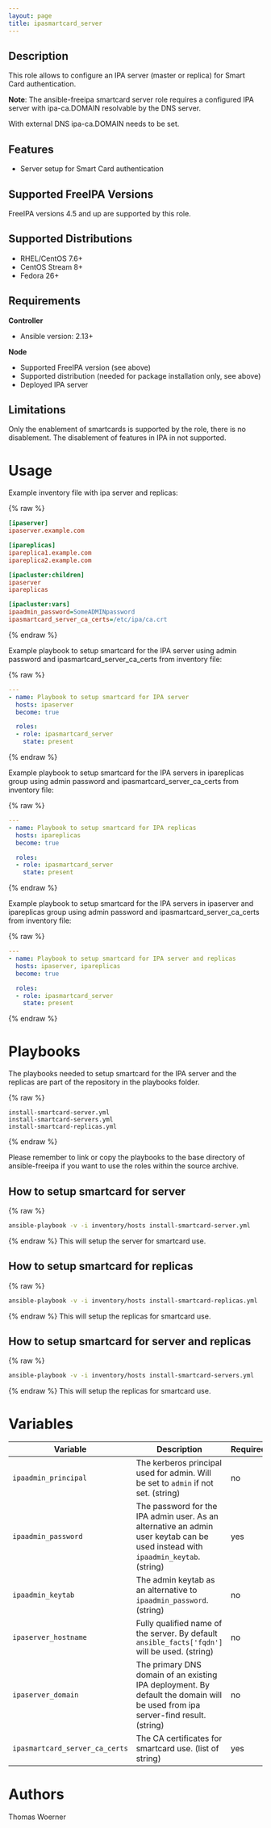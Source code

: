 ```yaml
---
layout: page
title: ipasmartcard_server
---
```


Description
-----------

This role allows to configure an IPA server (master or replica) for Smart Card authentication.

**Note**: The ansible-freeipa smartcard server role requires a configured IPA server with ipa-ca.DOMAIN resolvable by the DNS server.

With external DNS ipa-ca.DOMAIN needs to be set.


Features
--------
* Server setup for Smart Card authentication


Supported FreeIPA Versions
--------------------------

FreeIPA versions 4.5 and up are supported by this role.


Supported Distributions
-----------------------

* RHEL/CentOS 7.6+
* CentOS Stream 8+
* Fedora 26+


Requirements
------------

**Controller**
* Ansible version: 2.13+

**Node**
* Supported FreeIPA version (see above)
* Supported distribution (needed for package installation only, see above)
* Deployed IPA server


Limitations
-----------

Only the enablement of smartcards is supported by the role, there is no disablement. The disablement of features in IPA in not supported.


Usage
=====

Example inventory file with ipa server and replicas:

{% raw %}
```ini
[ipaserver]
ipaserver.example.com

[ipareplicas]
ipareplica1.example.com
ipareplica2.example.com

[ipacluster:children]
ipaserver
ipareplicas

[ipacluster:vars]
ipaadmin_password=SomeADMINpassword
ipasmartcard_server_ca_certs=/etc/ipa/ca.crt
```
{% endraw %}

Example playbook to setup smartcard for the IPA server using admin password and ipasmartcard_server_ca_certs from inventory file:

{% raw %}
```yaml
---
- name: Playbook to setup smartcard for IPA server
  hosts: ipaserver
  become: true

  roles:
  - role: ipasmartcard_server
    state: present
```
{% endraw %}

Example playbook to setup smartcard for the IPA servers in ipareplicas group using admin password and ipasmartcard_server_ca_certs from inventory file:

{% raw %}
```yaml
---
- name: Playbook to setup smartcard for IPA replicas
  hosts: ipareplicas
  become: true

  roles:
  - role: ipasmartcard_server
    state: present
```
{% endraw %}

Example playbook to setup smartcard for the IPA servers in ipaserver and ipareplicas group using admin password and ipasmartcard_server_ca_certs from inventory file:

{% raw %}
```yaml
---
- name: Playbook to setup smartcard for IPA server and replicas
  hosts: ipaserver, ipareplicas
  become: true

  roles:
  - role: ipasmartcard_server
    state: present
```
{% endraw %}


Playbooks
=========

The playbooks needed to setup smartcard for the IPA server and the replicas are part of the repository in the playbooks folder.

{% raw %}
```
install-smartcard-server.yml
install-smartcard-servers.yml
install-smartcard-replicas.yml
```
{% endraw %}

Please remember to link or copy the playbooks to the base directory of ansible-freeipa if you want to use the roles within the source archive.


How to setup smartcard for server
---------------------------------

{% raw %}
```bash
ansible-playbook -v -i inventory/hosts install-smartcard-server.yml
```
{% endraw %}
This will setup the server for smartcard use.


How to setup smartcard for replicas
-----------------------------------

{% raw %}
```bash
ansible-playbook -v -i inventory/hosts install-smartcard-replicas.yml
```
{% endraw %}
This will setup the replicas for smartcard use.


How to setup smartcard for server and replicas
----------------------------------------------

{% raw %}
```bash
ansible-playbook -v -i inventory/hosts install-smartcard-servers.yml
```
{% endraw %}
This will setup the replicas for smartcard use.


Variables
=========

Variable | Description | Required
-------- | ----------- | --------
`ipaadmin_principal` | The kerberos principal used for admin. Will be set to `admin` if not set. (string) | no
`ipaadmin_password` | The password for the IPA admin user. As an alternative an admin user keytab can be used instead with `ipaadmin_keytab`. (string) | yes
`ipaadmin_keytab` | The admin keytab as an alternative to `ipaadmin_password`. (string) | no
`ipaserver_hostname` | Fully qualified name of the server. By default `ansible_facts['fqdn']` will be used. (string) | no
`ipaserver_domain` | The primary DNS domain of an existing IPA deployment. By default the domain will be used from ipa server-find result. (string)  | no
`ipasmartcard_server_ca_certs` | The CA certificates for smartcard use. (list of string) | yes


Authors
=======

Thomas Woerner
